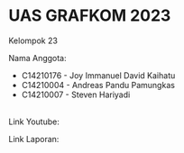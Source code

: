 # UAS GRAFKOM 2023

Kelompok 23<br/>

Nama Anggota:
- C14210176 - Joy Immanuel David Kaihatu <br/>
- C14210004 - Andreas Pandu Pamungkas<br/>
- C14210007 - Steven Hariyadi<br/><br/>


Link Youtube: <br/>

Link Laporan: 

